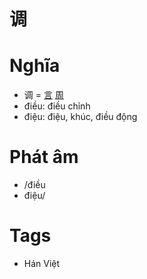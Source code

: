 # 调

# Nghĩa
* 调 = [言](言.md) [周](周.md)
* điều: điều chỉnh
* điệu: điệu, khúc, điều động

# Phát âm
* /điều
*  điệu/

# Tags
* Hán Việt

<script>window.HANZI_FIELD='调';</script>
